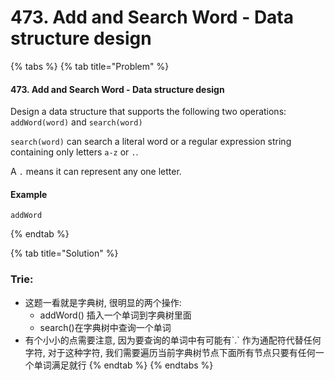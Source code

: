 # 473. Add and Search Word - Data structure design

{% tabs %}
{% tab title="Problem" %}
#### 473. Add and Search Word - Data structure design

Design a data structure that supports the following two operations: `addWord(word)` and `search(word)`

`search(word)` can search a literal word or a regular expression string containing only letters `a-z` or `.`.

A `.` means it can represent any one letter.

#### Example

```text
addWord
```
{% endtab %}

{% tab title="Solution" %}
### Trie:

* 这题一看就是字典树, 很明显的两个操作:
  * addWord\(\) 插入一个单词到字典树里面
  * search\(\)在字典树中查询一个单词
* 有个小小的点需要注意, 因为要查询的单词中有可能有\`.\` 作为通配符代替任何字符, 对于这种字符, 我们需要遍历当前字典树节点下面所有节点只要有任何一个单词满足就行
{% endtab %}
{% endtabs %}

